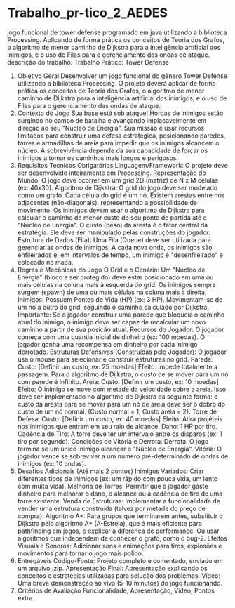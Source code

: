 # Trabalho_pr-tico_2_AEDES
jogo funcional de tower defense programado em java utilizando a biblioteca Processing. Aplicando de forma prática os conceitos de Teoria dos Grafos, o algoritmo de menor caminho de Dijkstra para a inteligência artificial dos inimigos, e o uso de Filas para o gerenciamento das ondas de ataque.
descrição do trabalho: 
Trabalho Prático: Tower Defense
1. Objetivo Geral
Desenvolver um jogo funcional do gênero Tower Defense utilizando a biblioteca Processing. O projeto deverá aplicar de forma prática os conceitos de Teoria dos Grafos, o algoritmo de menor caminho de Dijkstra para a inteligência artificial dos inimigos, e o uso de Filas para o gerenciamento das ondas de ataque.
2. Contexto do Jogo
Sua base está sob ataque! Hordas de inimigos estão surgindo no campo de batalha e avançando implacavelmente em direção ao seu "Núcleo de Energia". Sua missão é usar recursos limitados para construir uma defesa estratégica, posicionando paredes, torres e armadilhas de areia para impedir que os inimigos alcancem o núcleo. A sobrevivência depende da sua capacidade de forçar os inimigos a tomar os caminhos mais longos e perigosos.
3. Requisitos Técnicos Obrigatórios
Linguagem/Framework: O projeto deve ser desenvolvido inteiramente em Processing.
Representação do Mundo: O jogo deve ocorrer em um grid 2D (matriz) de N x M células (ex: 40x30).
Algoritmo de Dijkstra:
O grid do jogo deve ser modelado como um grafo. Cada célula do grid é um nó.
Existem arestas entre nós adjacentes (não-diagonais), representando a possibilidade de movimento.
Os inimigos devem usar o algoritmo de Dijkstra para calcular o caminho de menor custo do seu ponto de partida até o "Núcleo de Energia".
O custo (peso) da aresta é o fator central da estratégia. Ele deve ser manipulado pelas construções do jogador.
Estrutura de Dados (Fila):
Uma Fila (Queue) deve ser utilizada para gerenciar as ondas de inimigos. A cada nova onda, os inimigos são enfileirados e, em intervalos de tempo, um inimigo é "desenfileirado" e colocado no mapa.
4. Regras e Mecânicas do Jogo
O Grid e o Cenário:
Um "Núcleo de Energia" (bloco a ser protegido) deve estar posicionado em uma ou mais células na coluna mais à esquerda do grid.
Os inimigos sempre surgem (spawn) de uma ou mais células na coluna mais à direita.
Inimigos:
Possuem Pontos de Vida (HP) (ex: 3 HP).
Movimentam-se de um nó a outro do grid, seguindo o caminho calculado por Dijkstra.
Importante: Se o jogador construir uma parede que bloqueia o caminho atual do inimigo, o inimigo deve ser capaz de recalcular um novo caminho a partir de sua posição atual.
Recursos do Jogador:
O jogador começa com uma quantia inicial de dinheiro (ex: 100 moedas).
O jogador ganha uma recompensa em dinheiro por cada inimigo derrotado.
Estruturas Defensivas (Construídas pelo Jogador):
O jogador usa o mouse para selecionar e construir estruturas no grid.
Parede:
Custo: [Definir um custo, ex: 25 moedas]
Efeito: Impede totalmente a passagem. Para o algoritmo de Dijkstra, o custo de se mover para um nó com parede é infinito.
Areia:
Custo: [Definir um custo, ex: 10 moedas]
Efeito: O inimigo se move com metade da velocidade sobre a areia. Isso deve ser implementado no algoritmo de Dijkstra da seguinte forma: o custo da aresta para se mover para um nó de areia deve ser o dobro do custo de um nó normal. (Custo normal = 1, Custo areia = 2).
Torre de Defesa:
Custo: [Definir um custo, ex: 40 moedas]
Efeito: Atira projéteis nos inimigos que entram em seu raio de alcance.
Dano: 1 HP por tiro.
Cadência de Tiro: A torre deve ter um intervalo entre os disparos (ex: 1 tiro por segundo).
Condições de Vitória e Derrota:
Derrota: O jogo termina se um único inimigo alcançar o "Núcleo de Energia".
Vitória: O jogador vence se sobreviver a um número pré-determinado de ondas de inimigos (ex: 10 ondas).
5. Desafios Adicionais (Até mais 2 pontos)
Inimigos Variados: Criar diferentes tipos de inimigos (ex: um rápido com pouca vida, um lento com muita vida).
Melhoria de Torres: Permitir que o jogador gaste dinheiro para melhorar o dano, o alcance ou a cadência de tiro de uma torre existente.
Venda de Estruturas: Implementar a funcionalidade de vender uma estrutura construída (talvez por metade do preço de compra).
Algoritmo A*: Para grupos que terminarem antes, substituir o Dijkstra pelo algoritmo A* (A-Estrela), que é mais eficiente para pathfinding em jogos, e explicar a diferença de performance. Ou usar algoritmos que independem de conhecer o grafo, como o bug-2.
Efeitos Visuais e Sonoros: Adicionar sons e animações para tiros, explosões e movimentos para tornar o jogo mais polido.
8. Entregáveis
Código-Fonte: Projeto completo e comentado, enviado em um arquivo .zip.
Apresentação Final: Apresentação explicando os conceitos e estratégias utilizadas para solução dos problemas.
Vídeo: Uma breve demonstração ao vivo (5-10 minutos) do jogo funcionando.
8. Critérios de Avaliação
Funcionalidade, 
Apresentação,
Video,
Pontos extra.

